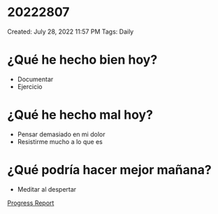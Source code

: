 # 20222807

Created: July 28, 2022 11:57 PM
Tags: Daily

# ¿Qué he hecho bien hoy?

- Documentar
- Ejercicio

# ¿Qué he hecho mal hoy?

- Pensar demasiado en mi dolor
- Resistirme mucho a lo que es

# ¿Qué podría hacer mejor mañana?

- Meditar al despertar

[Progress Report](Progress%20Report%2014bbd9609acc4700b4a4ff6ee5133208.md)
